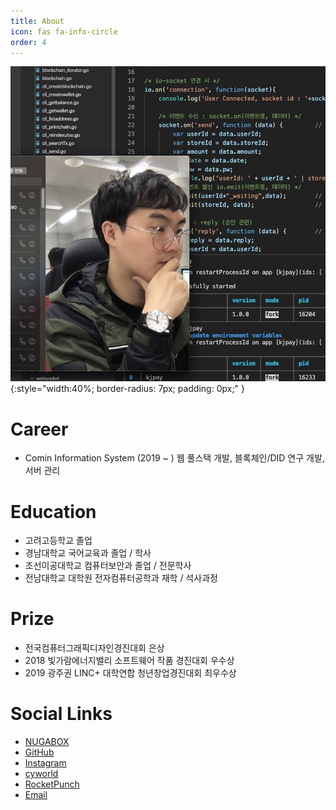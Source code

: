 ```yaml
---
title: About
icon: fas fa-info-circle
order: 4
---
```


![about](/assets/img/common/about.jpg){:style="width:40%; border-radius: 7px; padding: 0px;" }


# Career
- Comin Information System (2019 ~ )
웹 풀스택 개발, 블록체인/DID 연구 개발, 서버 관리

# Education
- 고려고등학교 졸업
- 경남대학교 국어교육과 졸업 / 학사
- 조선이공대학교 컴퓨터보안과 졸업 / 전문학사
- 전남대학교 대학원 전자컴퓨터공학과 재학 / 석사과정

# Prize
- 전국컴퓨터그래픽디자인경진대회 은상
- 2018 빛가람에너지밸리 소프트웨어 작품 경진대회 우수상
- 2019 광주권 LINC+ 대학연합 청년창업경진대회 최우수상

# Social Links
- [NUGABOX](https://nugabox.com)
- [GitHub](https://github.com/nugaBox)
- [Instagram](https://www.instagram.com/nugabox)
- [cyworld](https://minihompy.cyworld.com/nugabox)
- [RocketPunch](https://www.rocketpunch.com/@nugabox)
- [Email](mailto:root@nugabox.com)
